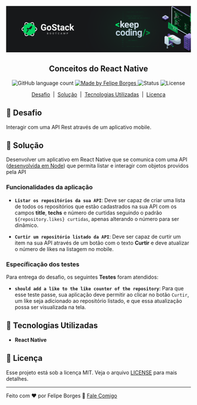 <img alt="FullStack" src="./banner.png" />

<h2 align="center">Conceitos do React Native</h2>

<p align="center">
	<img alt="GitHub language count"  src="https://img.shields.io/github/languages/count/lipex360x/n01-d03-reactNative?color=brightgreen">
	<a href="http://github.com/lipex360x">
		<img alt="Made by Felipe Borges"  src="https://img.shields.io/badge/made%20by-Felipe%20Borges-brightgreen">
</a>
<img alt="Status" src="https://img.shields.io/badge/status-complete-brightgreen" />
<img alt="License" src="https://img.shields.io/badge/license-MIT-brightgreen">

</p>

<p align="center">
	<a href="#rocket-desafio">Desafio</a>&nbsp;&nbsp;|&nbsp;
	<a href="#dart-solução">Solução</a>&nbsp;&nbsp;|&nbsp;
	<a href="#wrench-tecnologias-utilizadas">Tecnologias Utilizadas</a>&nbsp;&nbsp;|&nbsp
	<a href="#memo-licença">Licença</a>
</p>

## :rocket: Desafio
Interagir com uma API Rest através de um aplicativo mobile.


## :dart: Solução
Desenvolver um aplicativo em React Native que se comunica com uma API ([desenvolvida em Node](https://github.com/lipex360x/n01-d01-node)) que permita listar e interagir com objetos providos pela API

### Funcionalidades da aplicação

- **`Listar os repositórios da sua API`**: Deve ser capaz de criar uma lista de todos os repositórios que estão cadastrados na sua API com os campos **title**, **techs** e número de curtidas seguindo o padrão `${repository.likes} curtidas`, apenas alterando o número para ser dinâmico.

- **`Curtir um repositório listado da API`**: Deve ser capaz de curtir um item na sua API através de um botão com o texto **Curtir** e deve atualizar o número de likes na listagem no mobile.

### Específicação dos testes

Para entrega do desafio, os seguintes **Testes** foram atendidos:

- **`should add a like to the like counter of the repository`**: Para que esse teste passe, sua aplicação deve permitir ao clicar no botão `Curtir`, um like seja adicionado ao repositório listado, e que essa atualização possa ser visualizada na tela.


## :wrench: Tecnologias Utilizadas
- **React Native**
## :memo: Licença

Esse projeto está sob a licença MIT. Veja o arquivo [LICENSE](LICENCE.md) para mais detalhes.

---

Feito com ♥ por Felipe Borges :wave: [Fale Comigo](https://www.linkedin.com/in/lipex360/)